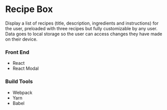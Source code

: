 # Recipe Box

Display a list of recipes (title, description, ingredients and instructions) for the user, preloaded with three recipes but fully customizable by any user. Data goes to local storage so the user can access changes they have made on their device.

### Front End

* React
* React Modal

### Build Tools

* Webpack
* Yarn
* Babel